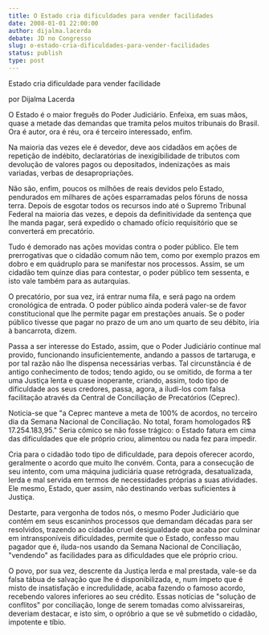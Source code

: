 ```yaml
---
title: O Estado cria dificuldades para vender facilidades
date: 2008-01-01 22:00:00
author: dijalma.lacerda
debate: JD no Congresso
slug: o-estado-cria-dificuldades-para-vender-facilidades
status: publish 
type: post
---
```


  

Estado cria dificuldade para vender facilidade  

por Dijalma Lacerda  

O Estado é o maior freguês do Poder Judiciário. Enfeixa, em suas mãos, quase a metade das demandas que tramita pelos muitos tribunais do Brasil. Ora é autor, ora é réu, ora é terceiro interessado, enfim.  

Na maioria das vezes ele é devedor, deve aos cidadãos em ações de repetição de indébito, declaratórias de inexigibilidade de tributos com devolução de valores pagos ou depositados, indenizações as mais variadas, verbas de desapropriações.  

Não são, enfim, poucos os milhões de reais devidos pelo Estado, pendurados em milhares de ações esparramadas pelos fóruns de nossa terra. Depois de esgotar todos os recursos indo até o Supremo Tribunal Federal na maioria das vezes, e depois da definitividade da sentença que lhe manda pagar, será expedido o chamado ofício requisitório que se converterá em precatório.  

Tudo é demorado nas ações movidas contra o poder público. Ele tem prerrogativas que o cidadão comum não tem, como por exemplo prazos em dobro e em quádruplo para se manifestar nos processos. Assim, se um cidadão tem quinze dias para contestar, o poder público tem sessenta, e isto vale também para as autarquias.  

O precatório, por sua vez, irá entrar numa fila, e será pago na ordem cronológica de entrada. O poder público ainda poderá valer-se de favor constitucional que lhe permite pagar em prestações anuais. Se o poder público tivesse que pagar no prazo de um ano um quarto de seu débito, iria à bancarrota, dizem.  

Passa a ser interesse do Estado, assim, que o Poder Judiciário continue mal provido, funcionando insuficientemente, andando a passos de tartaruga, e por tal razão não lhe dispensa necessárias verbas. Tal circunstância é de antigo conhecimento de todos; tendo agido, ou se omitido, de forma a ter uma Justiça lenta e quase inoperante, criando, assim, todo tipo de dificuldade aos seus credores, passa, agora, a iludi-los com falsa facilitação através da Central de Conciliação de Precatórios (Ceprec).  

Noticia-se que "a Ceprec manteve a meta de 100% de acordos, no terceiro dia da Semana Nacional de Conciliação. No total, foram homologados R$ 17.254.183,95." Seria cômico se não fosse trágico: o Estado fatura em cima das dificuldades que ele próprio criou, alimentou ou nada fez para impedir.  

Cria para o cidadão todo tipo de dificuldade, para depois oferecer acordo, geralmente o acordo que muito lhe convém. Conta, para a consecução de seu intento, com uma máquina judiciária quase retrógrada, desatualizada, lerda e mal servida em termos de necessidades próprias a suas atividades. Ele mesmo, Estado, quer assim, não destinando verbas suficientes à Justiça.  

Destarte, para vergonha de todos nós, o mesmo Poder Judiciário que contém em seus escaninhos processos que demandam décadas para ser resolvidos, trazendo ao cidadão cruel desigualdade que acaba por culminar em intransponíveis dificuldades, permite que o Estado, confesso mau pagador que é, iluda-nos usando da Semana Nacional de Conciliação, "vendendo" as facilidades para as dificuldades que ele próprio criou.  

O povo, por sua vez, descrente da Justiça lerda e mal prestada, vale-se da falsa tábua de salvação que lhe é disponibilizada, e, num ímpeto que é misto de insatisfação e incredulidade, acaba fazendo o famoso acordo, recebendo valores inferiores ao seu crédito. Essas notícias de "solução de conflitos" por conciliação, longe de serem tomadas como alvissareiras, deveriam destacar, e isto sim, o opróbrio a que se vê submetido o cidadão, impotente e tíbio.
